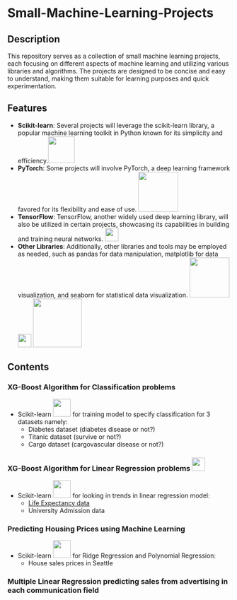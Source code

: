 # Small-Machine-Learning-Projects
## Description
  This repository serves as a collection of small machine learning projects, each focusing on different aspects of machine learning and utilizing various libraries and algorithms. The projects are designed to be concise and easy to understand, making them suitable for learning   purposes and quick experimentation.

## Features
  - **Scikit-learn**: Several projects will leverage the scikit-learn library, a popular machine learning toolkit in Python known for its simplicity and efficiency.<img src="https://upload.wikimedia.org/wikipedia/commons/thumb/0/05/Scikit_learn_logo_small.svg/2560px-Scikit_learn_logo_small.svg.png" width="60">
  - **PyTorch**: Some projects will involve PyTorch, a deep learning framework favored for its flexibility and ease of use. <img src="https://upload.wikimedia.org/wikipedia/commons/9/96/Pytorch_logo.png" width="90">
  - **TensorFlow**: TensorFlow, another widely used deep learning library, will also be utilized in certain projects, showcasing its capabilities in building and training neural networks. <img src="https://upload.wikimedia.org/wikipedia/commons/2/2d/Tensorflow_logo.svg" width="30">
  - **Other Libraries**: Additionally, other libraries and tools may be employed as needed, such as pandas for data manipulation, matplotlib for data visualization, and seaborn for statistical data visualization.
    <img src="https://upload.wikimedia.org/wikipedia/commons/e/ed/Pandas_logo.svg" width="90"> 
    <img src="https://upload.wikimedia.org/wikipedia/commons/0/01/Created_with_Matplotlib-logo.svg" width="30"> 
    <img src="https://seaborn.pydata.org/_images/logo-wide-lightbg.svg" width="110">

##
## Contents
  ### XG-Boost Algorithm for Classification problems 
  * Scikit-learn <img src="https://upload.wikimedia.org/wikipedia/commons/thumb/0/05/Scikit_learn_logo_small.svg/2560px-Scikit_learn_logo_small.svg.png" width="40">
for training model to specify classification for 3 datasets namely:
    - Diabetes dataset  (diabetes disease or not?)
    - Titanic dataset (survive or not?)
    - Cargo dataset (cargovascular disease or not?)
  ### XG-Boost Algorithm for Linear Regression problems  [<img src="https://img.shields.io/badge/GitHub-%23181717.svg?&style=for-the-badge&logo=github&logoColor=white" height="30">](https://github.com/JJDataAnalyst-viz/Regression-Model-Scikit-Learn) 
  * Scikit-learn <img src="https://upload.wikimedia.org/wikipedia/commons/thumb/0/05/Scikit_learn_logo_small.svg/2560px-Scikit_learn_logo_small.svg.png" width="40"> for looking in trends in linear regression model:
      - [Life Expectancy data](https://github.com/JJDataAnalyst-viz/Regression-Model-Scikit-Learn/blob/main/Multilinear_Regression_Model/Scikit-Learn_Regression_Model_XG-boost.ipynb)
      - University Admission data
  ### Predicting Housing Prices using Machine Learning
  * Scikit-learn <img src="https://upload.wikimedia.org/wikipedia/commons/thumb/0/05/Scikit_learn_logo_small.svg/2560px-Scikit_learn_logo_small.svg.png" width="40"> for Ridge Regression and Polynomial Regression:
      - House sales prices in Seattle
  ### Multiple Linear Regression predicting sales from advertising in each communication field 
  
